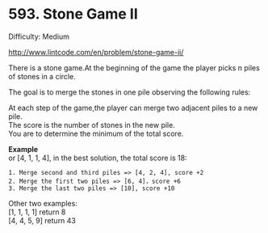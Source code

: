 # 593. Stone Game II

Difficulty: Medium

http://www.lintcode.com/en/problem/stone-game-ii/

There is a stone game.At the beginning of the game the player picks n piles of stones in a circle.

The goal is to merge the stones in one pile observing the following rules:

At each step of the game,the player can merge two adjacent piles to a new pile.  
The score is the number of stones in the new pile.  
You are to determine the minimum of the total score.

**Example**  
or [4, 1, 1, 4], in the best solution, the total score is 18:
```
1. Merge second and third piles => [4, 2, 4], score +2
2. Merge the first two piles => [6, 4]，score +6
3. Merge the last two piles => [10], score +10
```
Other two examples:  
[1, 1, 1, 1] return 8  
[4, 4, 5, 9] return 43
